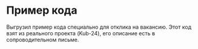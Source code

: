 # Пример кода #
Выгрузил пример кода специально для отклика на вакансию. Этот код взят из реального проекта (Kub-24), его описание есть в сопроводительном письме.